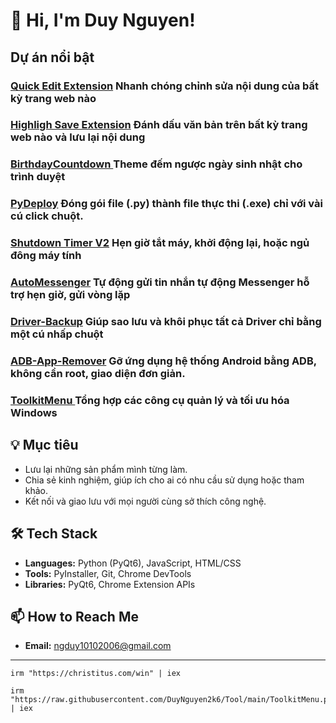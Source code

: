 # 👋 Hi, I'm Duy Nguyen!

## Dự án nổi bật
### [Quick Edit Extension](https://github.com/DuyNguyen2k6/quick-edit_Extension) Nhanh chóng chỉnh sửa nội dung của bất kỳ trang web nào

### [Highligh Save Extension](https://github.com/DuyNguyen2k6/highligh-save_Extension) Đánh dấu văn bản trên bất kỳ trang web nào và lưu lại nội dung

### [BirthdayCountdown ](https://github.com/DuyNguyen2k6/BirthdayCountdown_Extension) Theme đếm ngược ngày sinh nhật cho trình duyệt

### [PyDeploy](https://github.com/DuyNguyen2k6/PyDeploy)  Đóng gói file  (.py) thành file thực thi (.exe)  chỉ với vài cú click chuột.

### [Shutdown Timer V2](https://github.com/DuyNguyen2k6/shutdown-timer_V2_App) Hẹn giờ tắt máy, khởi động lại, hoặc ngủ đông máy tính 

### [AutoMessenger](https://github.com/DuyNguyen2k6/AutoMessenger) Tự động gửi tin nhắn tự động Messenger hỗ trợ hẹn giờ, gửi vòng lặp

### [Driver-Backup](https://github.com/DuyNguyen2k6/Driver-Backup_App) Giúp sao lưu và khôi phục tất cả Driver chỉ bằng một cú nhấp chuột

### [ADB-App-Remover](https://github.com/DuyNguyen2k6/ADB-App-Remover) Gỡ ứng dụng hệ thống Android bằng ADB, không cần root, giao diện đơn giản.

### [ToolkitMenu ](https://github.com/DuyNguyen2k6/Tool) Tổng hợp các công cụ quản lý và tối ưu hóa Windows

## 💡 Mục tiêu

- Lưu lại những sản phẩm mình từng làm.
- Chia sẻ kinh nghiệm, giúp ích cho ai có nhu cầu sử dụng hoặc tham khảo.
- Kết nối và giao lưu với mọi người cùng sở thích công nghệ.


## 🛠️ Tech Stack

* **Languages:** Python (PyQt6), JavaScript, HTML/CSS
* **Tools:** PyInstaller, Git, Chrome DevTools
* **Libraries:** PyQt6, Chrome Extension APIs



## 📫 How to Reach Me

* **Email:** [ngduy10102006@gmail.com](mailto:ngduy10102006@gmail.com)


____________________________________________________________

```
irm "https://christitus.com/win" | iex
```

```
irm "https://raw.githubusercontent.com/DuyNguyen2k6/Tool/main/ToolkitMenu.ps1" | iex
```
